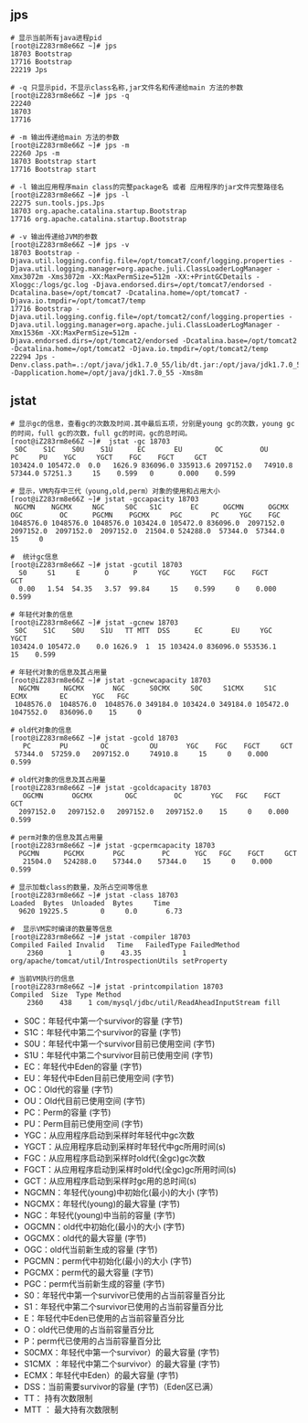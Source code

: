 ## jps
```shell
# 显示当前所有java进程pid
[root@iZ283rm8e66Z ~]# jps
18703 Bootstrap
17716 Bootstrap
22219 Jps

# -q 只显示pid，不显示class名称,jar文件名和传递给main 方法的参数
[root@iZ283rm8e66Z ~]# jps -q
22240
18703
17716

# -m 输出传递给main 方法的参数
[root@iZ283rm8e66Z ~]# jps -m
22260 Jps -m
18703 Bootstrap start
17716 Bootstrap start

# -l 输出应用程序main class的完整package名 或者 应用程序的jar文件完整路径名
[root@iZ283rm8e66Z ~]# jps -l
22275 sun.tools.jps.Jps
18703 org.apache.catalina.startup.Bootstrap
17716 org.apache.catalina.startup.Bootstrap

# -v 输出传递给JVM的参数
[root@iZ283rm8e66Z ~]# jps -v
18703 Bootstrap -Djava.util.logging.config.file=/opt/tomcat7/conf/logging.properties -Djava.util.logging.manager=org.apache.juli.ClassLoaderLogManager -Xmx3072m -Xms3072m -XX:MaxPermSize=512m -XX:+PrintGCDetails -Xloggc:/logs/gc.log -Djava.endorsed.dirs=/opt/tomcat7/endorsed -Dcatalina.base=/opt/tomcat7 -Dcatalina.home=/opt/tomcat7 -Djava.io.tmpdir=/opt/tomcat7/temp
17716 Bootstrap -Djava.util.logging.config.file=/opt/tomcat2/conf/logging.properties -Djava.util.logging.manager=org.apache.juli.ClassLoaderLogManager -Xmx1536m -XX:MaxPermSize=512m -Djava.endorsed.dirs=/opt/tomcat2/endorsed -Dcatalina.base=/opt/tomcat2 -Dcatalina.home=/opt/tomcat2 -Djava.io.tmpdir=/opt/tomcat2/temp
22294 Jps -Denv.class.path=.:/opt/java/jdk1.7.0_55/lib/dt.jar:/opt/java/jdk1.7.0_55/lib/tools.jar -Dapplication.home=/opt/java/jdk1.7.0_55 -Xms8m

```

## jstat
```shell
# 显示gc的信息，查看gc的次数及时间.其中最后五项，分别是young gc的次数，young gc的时间，full gc的次数，full gc的时间，gc的总时间。
[root@iZ283rm8e66Z ~]#  jstat -gc 18703
 S0C    S1C    S0U    S1U      EC       EU        OC         OU       PC     PU    YGC     YGCT    FGC    FGCT     GCT
103424.0 105472.0  0.0   1626.9 836096.0 335913.6 2097152.0   74910.8   57344.0 57251.3     15    0.599   0      0.000    0.599

# 显示，VM内存中三代（young,old,perm）对象的使用和占用大小
[root@iZ283rm8e66Z ~]# jstat -gccapacity 18703
 NGCMN    NGCMX     NGC     S0C   S1C       EC      OGCMN      OGCMX       OGC         OC      PGCMN    PGCMX     PGC       PC     YGC    FGC
1048576.0 1048576.0 1048576.0 103424.0 105472.0 836096.0  2097152.0  2097152.0  2097152.0  2097152.0  21504.0 524288.0  57344.0  57344.0     15     0

#  统计gc信息
[root@iZ283rm8e66Z ~]# jstat -gcutil 18703
  S0     S1     E      O      P     YGC     YGCT    FGC    FGCT     GCT
  0.00   1.54  54.35   3.57  99.84     15    0.599     0    0.000    0.599

# 年轻代对象的信息
[root@iZ283rm8e66Z ~]# jstat -gcnew 18703
 S0C    S1C    S0U    S1U   TT MTT  DSS      EC       EU     YGC     YGCT
103424.0 105472.0    0.0 1626.9  1  15 103424.0 836096.0 553536.1     15    0.599

# 年轻代对象的信息及其占用量
[root@iZ283rm8e66Z ~]# jstat -gcnewcapacity 18703
  NGCMN      NGCMX       NGC      S0CMX     S0C     S1CMX     S1C       ECMX        EC      YGC   FGC
 1048576.0  1048576.0  1048576.0 349184.0 103424.0 349184.0 105472.0  1047552.0   836096.0    15     0

# old代对象的信息
[root@iZ283rm8e66Z ~]# jstat -gcold 18703
   PC       PU        OC          OU       YGC    FGC    FGCT     GCT
 57344.0  57259.0   2097152.0     74910.8     15     0    0.000    0.599

# old代对象的信息及其占用量
[root@iZ283rm8e66Z ~]# jstat -gcoldcapacity 18703
   OGCMN       OGCMX        OGC         OC       YGC   FGC    FGCT     GCT
  2097152.0   2097152.0   2097152.0   2097152.0    15     0    0.000    0.599

# perm对象的信息及其占用量
[root@iZ283rm8e66Z ~]# jstat -gcpermcapacity 18703
  PGCMN      PGCMX       PGC         PC      YGC   FGC    FGCT     GCT
   21504.0   524288.0    57344.0    57344.0    15     0    0.000    0.599

# 显示加载class的数量，及所占空间等信息
[root@iZ283rm8e66Z ~]# jstat -class 18703
Loaded  Bytes  Unloaded  Bytes     Time
  9620 19225.5        0     0.0       6.73

#  显示VM实时编译的数量等信息
[root@iZ283rm8e66Z ~]# jstat -compiler 18703
Compiled Failed Invalid   Time   FailedType FailedMethod
    2360      1       0    43.35          1 org/apache/tomcat/util/IntrospectionUtils setProperty

# 当前VM执行的信息
[root@iZ283rm8e66Z ~]# jstat -printcompilation 18703
Compiled  Size  Type Method
    2360    438    1 com/mysql/jdbc/util/ReadAheadInputStream fill

```
* S0C：年轻代中第一个survivor的容量 (字节)
* S1C：年轻代中第二个survivor的容量 (字节)
* S0U：年轻代中第一个survivor目前已使用空间 (字节)
* S1U：年轻代中第二个survivor目前已使用空间 (字节)
* EC：年轻代中Eden的容量 (字节)
* EU：年轻代中Eden目前已使用空间 (字节)
* OC：Old代的容量 (字节)
* OU：Old代目前已使用空间 (字节)
* PC：Perm的容量 (字节)
* PU：Perm目前已使用空间 (字节)
* YGC：从应用程序启动到采样时年轻代中gc次数
* YGCT：从应用程序启动到采样时年轻代中gc所用时间(s)
* FGC：从应用程序启动到采样时old代(全gc)gc次数
* FGCT：从应用程序启动到采样时old代(全gc)gc所用时间(s)
* GCT：从应用程序启动到采样时gc用的总时间(s)
* NGCMN：年轻代(young)中初始化(最小)的大小 (字节)
* NGCMX：年轻代(young)的最大容量 (字节)
* NGC：年轻代(young)中当前的容量 (字节)
* OGCMN：old代中初始化(最小)的大小 (字节) 
* OGCMX：old代的最大容量 (字节)
* OGC：old代当前新生成的容量 (字节)
* PGCMN：perm代中初始化(最小)的大小 (字节) 
* PGCMX：perm代的最大容量 (字节)   
* PGC：perm代当前新生成的容量 (字节)
* S0：年轻代中第一个survivor已使用的占当前容量百分比
* S1：年轻代中第二个survivor已使用的占当前容量百分比
* E：年轻代中Eden已使用的占当前容量百分比
* O：old代已使用的占当前容量百分比
* P：perm代已使用的占当前容量百分比
* S0CMX：年轻代中第一个survivor）的最大容量 (字节)
* S1CMX ：年轻代中第二个survivor）的最大容量 (字节)
* ECMX：年轻代中Eden）的最大容量 (字节)
* DSS：当前需要survivor的容量 (字节)（Eden区已满）
* TT： 持有次数限制
* MTT ： 最大持有次数限制
